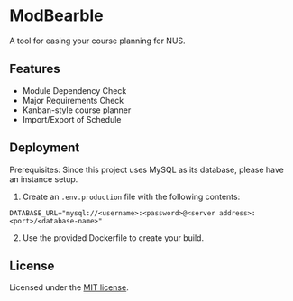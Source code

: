 # ModBearble

A tool for easing your course planning for NUS.

## Features

- Module Dependency Check
- Major Requirements Check
- Kanban-style course planner
- Import/Export of Schedule

## Deployment

Prerequisites: Since this project uses MySQL as its database, please have an instance setup.

1. Create an `.env.production` file with the following contents:
```
DATABASE_URL="mysql://<username>:<password>@<server address>:<port>/<database-name>"    
```
2. Use the provided Dockerfile to create your build.

## License

Licensed under the [MIT license](https://github.com/nextui-org/next-app-template/blob/main/LICENSE).

